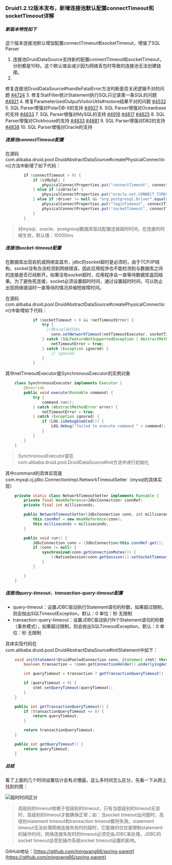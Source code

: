 ### Druid1.2.12版本发布，新增连接池默认配置connectTimeout和socketTimeout详解

##### 新版本特性如下

这个版本连接池默认增加配置connectTimeout和socketTimeout，增强了SQL Parser

1. 连接池DruidDataSource支持新的配置connectTimeout和socketTimeout，分别都是10秒。这个默认值会减少因为网络丢包时导致的连接池无法创建链接。
2.
修复连接池DruidDataSource#handleFatalError方法判断是否关闭逻辑不对的问题 [#4724](https://github.com/alibaba/druid/pull/4724)
3. 修复StatFilter统计Statement执行SQL只记录第一条SQL的问题 [#4921](https://github.com/alibaba/druid/issues/4921)
4. 修复ParameterizedOutputVisitorUtils#restore结果不对的问题 [#4532](https://github.com/alibaba/druid/pull/4532)
5. SQL Parser增强对PolarDB-X的支持 [#4927](https://github.com/alibaba/druid/issues/4927)
6. SQL Parser增强对Oceanbase的支持 [#4833](https://github.com/alibaba/druid/issues/4833)
7. SQL
   Parser增强对MySQL的支持 [#4916](https://github.com/alibaba/druid/issues/4916) [#4817](https://github.com/alibaba/druid/issues/4817) [#4825](https://github.com/alibaba/druid/pull/4825)
8. SQL
   Parser增强对Clickhouse的支持 [#4833](https://github.com/alibaba/druid/issues/4833) [#4881](https://github.com/alibaba/druid/pull/4881)
9. SQL Parser增强对DB2的支持 [#4838](https://github.com/alibaba/druid/pull/4838)
10. SQL Parser增强对Oracle的支持

##### 连接池connectTimeout配置

在源码com.alibaba.druid.pool.DruidAbstractDataSource#createPhysicalConnection()方法中新增了如下代码：

```java
        if (connectTimeout > 0) {
            if (isMySql) {
                physicalConnectProperties.put("connectTimeout", connectTimeout);
            } else if (isOracle) {
                physicalConnectProperties.put("oracle.net.CONNECT_TIMEOUT", connectTimeout);
            } else if (driver != null && "org.postgresql.Driver".equals(driver.getClass().getName())) {
                physicalConnectProperties.put("loginTimeout", connectTimeout);
                physicalConnectProperties.put("socketTimeout", connectTimeout);
            }
        }
```

> 对mysql、oracle、postgresql数据库驱动配置连接超时时间，在连接的时候生效，默认值：10000ms

##### 连接池socket-timeout配置

在数据库出现宕机或网络宜昌市，jdbc的socket超时是必须的，由于TCP/IP结构，socket没有办法检测到网络错误，因此应用程序也不能检测到与数据库之间的连接是否已经断开。如果没有socket超时，应用程序会一直等待数据库返回结果。为了避免死连接，socket必须设置超时时间，通过设置超时时间，可以防止出现网络错误时一直等待的情况并缩短故障时间。

在源码com.alibaba.druid.pool.DruidAbstractDataSource#createPhysicalConnection()中新增如下代码：

```java
            if (socketTimeout > 0 && !netTimeoutError) {
                try {
                  //默认sql执行10s
                    conn.setNetworkTimeout(netTimeoutExecutor, socketTimeout);
                } catch (SQLFeatureNotSupportedException | AbstractMethodError e) {
                    netTimeoutError = true;
                } catch (Exception ignored) {
                    // ignored
                }
            }
```

其中netTimeoutExecutor是SynchronousExecutor的实例对象

```java
    class SynchronousExecutor implements Executor {
        @Override
        public void execute(Runnable command) {
            try {
                command.run();
            } catch (AbstractMethodError error) {
                netTimeoutError = true;
            } catch (Exception ignored) {
                if (LOG.isDebugEnabled()) {
                    LOG.debug("failed to execute command " + command);
                }
            }
        }
    }
```

> SynchronousExecutor是在com.alibaba.druid.pool.DruidDataSource#init方法中进行初始化

其中command的具体实现是com.mysql.cj.jdbc.ConnectionImpl.NetworkTimeoutSetter（mysql的具体实现）

```java
    private static class NetworkTimeoutSetter implements Runnable {
        private final WeakReference<JdbcConnection> connRef;
        private final int milliseconds;

        public NetworkTimeoutSetter(JdbcConnection conn, int milliseconds) {
            this.connRef = new WeakReference(conn);
            this.milliseconds = milliseconds;
        }

        public void run() {
            JdbcConnection conn = (JdbcConnection)this.connRef.get();
            if (conn != null) {
                synchronized(conn.getConnectionMutex()) {
                    ((NativeSession)conn.getSession()).setSocketTimeout(this.milliseconds);
                }
            }

        }
    }
```

##### 连接池query-timeout、transaction-query-timeout配置

- query-timeout：设置JDBC驱动执行Statement语句的秒数，如果超过限制，则会抛出SQLTimeoutException，默认：0 单位：秒 无限制
- transaction-query-timeout：设置JDBC驱动执行N个Statement语句的秒数（事务模式），如果超过限制，则会抛出SQLTimeoutException，默认：0
  单位：秒 无限制

具体实现代码在com.alibaba.druid.pool.DruidAbstractDataSource#initStatement中如下：

```java
    void initStatement(DruidPooledConnection conn, Statement stmt) throws SQLException {
        boolean transaction = !conn.getConnectionHolder().underlyingAutoCommit;

        int queryTimeout = transaction ? getTransactionQueryTimeout() : getQueryTimeout();

        if (queryTimeout > 0) {
            stmt.setQueryTimeout(queryTimeout);
        }
    }

    public int getTransactionQueryTimeout() {
        if (transactionQueryTimeout <= 0) {
            return queryTimeout;
        }

        return transactionQueryTimeout;
    }

    public int getQueryTimeout() {
        return queryTimeout;
    }
```

##### 总结

看了上面的几个时间设置估计会有点懵逼，这么多时间怎么区分，先看一下从网上找到的图：

![超时时间区分](https://img-blog.csdnimg.cn/2420764cb95846f6ba01a06eeac11fb4.png)

> 高级别的timeout依赖于低级别的timeout，只有当低级别的timeout无误时，高级别的timeout才能确保正常；如：当socket
> timeout出问题时，高级别statement timeout和transaction timeout都将失效。statement
> timeout无法处理网络连接失败时的超时，它能做的仅仅是限制statement的操作时间，网络连接失败时的timeout必须交由JDBC来处理，JDBC的socket
> timeout会受到操作系统socket timeout设置的影响。

GitHub地址：[https://github.com/mingyang66/spring-parent](https://github.com/mingyang66/spring-parent)